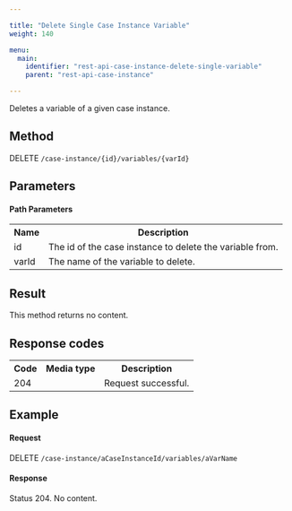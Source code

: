 ```yaml
---

title: "Delete Single Case Instance Variable"
weight: 140

menu:
  main:
    identifier: "rest-api-case-instance-delete-single-variable"
    parent: "rest-api-case-instance"

---
```



Deletes a variable of a given case instance.


Method
------

DELETE `/case-instance/{id}/variables/{varId}`


Parameters
----------

#### Path Parameters

<table class="table table-striped">
  <tr>
    <th>Name</th>
    <th>Description</th>
  </tr>
  <tr>
    <td>id</td>
    <td>The id of the case instance to delete the variable from.</td>
  </tr>
  <tr>
    <td>varId</td>
    <td>The name of the variable to delete.</td>
  </tr>
</table>


Result
------

This method returns no content.


Response codes
--------------

<table class="table table-striped">
  <tr>
    <th>Code</th>
    <th>Media type</th>
    <th>Description</th>
  </tr>
  <tr>
    <td>204</td>
    <td></td>
    <td>Request successful.</td>
  </tr>
</table>


Example
-------

#### Request

DELETE `/case-instance/aCaseInstanceId/variables/aVarName`


#### Response

Status 204. No content.

